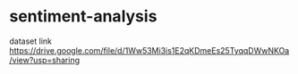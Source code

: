 # sentiment-analysis
dataset link https://drive.google.com/file/d/1Ww53Mi3is1E2qKDmeEs25TyqqDWwNKOa/view?usp=sharing
